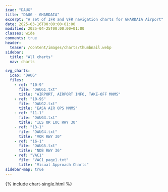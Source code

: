 ```yaml
---
icao: "DAUG"
title: "DAUG - GHARDAIA"
excerpt: "A set of IFR and VFR navigation charts for GHARDAIA Airport"
date: 2025-03-16T00:00:00+01:00
modified: 2025-04-25T00:00:00+01:00
classes: wide
comments: true
header:
  teaser: /content/images/charts/thumbnail.webp
sidebar:
  title: "All charts"
  nav: charts

svg_charts:
  icao: "DAUG"
  files:
    - ref: "10-9"
      file: "DAUG1.txt"
      title: "AIRPORT, AIRPORT INFO, TAKE-OFF MNMS"
    - ref: "10-9S"
      file: "DAUG2.txt"
      title: "EASA AIR OPS MNMS"
    - ref: "11-1"
      file: "DAUG3.txt"
      title: "ILS OR LOC RWY 30"
    - ref: "13-1"
      file: "DAUG4.txt"
      title: "VOR RWY 30"
    - ref: "16-1"
      file: "DAUG5.txt"
      title: "NDB RWY 36"
    - ref: "VAC1"
      file: "VAC1_page1.txt"
      title: "Visual Approach Charts"
sidebar-map: true
---
```


{% include chart-single.html %}
